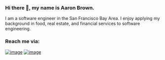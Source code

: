 ### Hi there 👋, my name is Aaron Brown.

I am a software engineer in the San Francisco Bay Area. I enjoy applying my background in food, real estate, and financial services to software engineering. 

### Reach me via:
[![image](https://img.shields.io/badge/LinkedIn-0077B5?style=for-the-badge&logo=linkedin&logoColor=white)](https://www.linkedin.com/in/aarontimothybrown/)
[![image](https://img.shields.io/badge/-Email%20-red?style=for-the-badge)](mailto:dev_github@aaronandanita.com)

